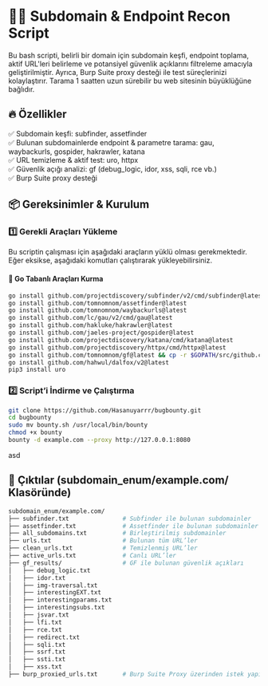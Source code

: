 
# 🕵️‍♂️ Subdomain & Endpoint Recon Script
Bu bash scripti, belirli bir domain için subdomain keşfi, endpoint toplama, aktif URL'leri belirleme ve potansiyel güvenlik açıklarını filtreleme amacıyla geliştirilmiştir. Ayrıca, Burp Suite proxy desteği ile test süreçlerinizi kolaylaştırır.
Tarama 1 saatten uzun sürebilir bu web sitesinin büyüklüğüne bağlıdır.

## 🔥 Özellikler
✅ Subdomain keşfi: subfinder, assetfinder  
✅ Bulunan subdomainlerde endpoint & parametre tarama: gau, waybackurls, gospider, hakrawler, katana  
✅ URL temizleme & aktif test: uro, httpx  
✅ Güvenlik açığı analizi: gf (debug_logic, idor, xss, sqli, rce vb.)  
✅ Burp Suite proxy desteği  

## 📦 Gereksinimler & Kurulum

### 1️⃣ Gerekli Araçları Yükleme
Bu scriptin çalışması için aşağıdaki araçların yüklü olması gerekmektedir. Eğer eksikse, aşağıdaki komutları çalıştırarak yükleyebilirsiniz.

#### 🔹 Go Tabanlı Araçları Kurma
```bash
go install github.com/projectdiscovery/subfinder/v2/cmd/subfinder@latest
go install github.com/tomnomnom/assetfinder@latest
go install github.com/tomnomnom/waybackurls@latest
go install github.com/lc/gau/v2/cmd/gau@latest
go install github.com/hakluke/hakrawler@latest
go install github.com/jaeles-project/gospider@latest
go install github.com/projectdiscovery/katana/cmd/katana@latest
go install github.com/projectdiscovery/httpx/cmd/httpx@latest
go install github.com/tomnomnom/gf@latest && cp -r $GOPATH/src/github.com/tomnomnom/gf/examples ~/.gf
go install github.com/hahwul/dalfox/v2@latest
pip3 install uro
```

### 2️⃣ Script’i İndirme ve Çalıştırma
```bash
git clone https://github.com/Hasanuyarrr/bugbounty.git
cd bugbounty
sudo mv bounty.sh /usr/local/bin/bounty
chmod +x bounty
bounty -d example.com --proxy http://127.0.0.1:8080
```
asd

## 📂 Çıktılar (subdomain_enum/example.com/ Klasöründe)
```bash
subdomain_enum/example.com/
├── subfinder.txt               # Subfinder ile bulunan subdomainler
├── assetfinder.txt             # Assetfinder ile bulunan subdomainler
├── all_subdomains.txt          # Birleştirilmiş subdomainler
├── urls.txt                    # Bulunan tüm URL’ler
├── clean_urls.txt              # Temizlenmiş URL’ler
├── active_urls.txt             # Canlı URL’ler
├── gf_results/                 # GF ile bulunan güvenlik açıkları
│   ├── debug_logic.txt
│   ├── idor.txt
│   ├── img-traversal.txt
│   ├── interestingEXT.txt
│   ├── interestingparams.txt
│   ├── interestingsubs.txt
│   ├── jsvar.txt
│   ├── lfi.txt
│   ├── rce.txt
│   ├── redirect.txt
│   ├── sqli.txt
│   ├── ssrf.txt
│   ├── ssti.txt
│   ├── xss.txt
├── burp_proxied_urls.txt       # Burp Suite Proxy üzerinden istek yapılan URL'ler



